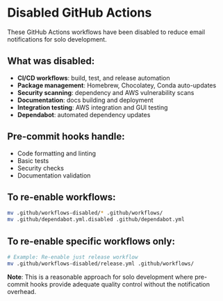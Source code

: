# Disabled GitHub Actions

These GitHub Actions workflows have been disabled to reduce email notifications for solo development.

## What was disabled:
- **CI/CD workflows**: build, test, and release automation
- **Package management**: Homebrew, Chocolatey, Conda auto-updates  
- **Security scanning**: dependency and AWS vulnerability scans
- **Documentation**: docs building and deployment
- **Integration testing**: AWS integration and GUI testing
- **Dependabot**: automated dependency updates

## Pre-commit hooks handle:
- Code formatting and linting
- Basic tests
- Security checks
- Documentation validation

## To re-enable workflows:
```bash
mv .github/workflows-disabled/* .github/workflows/
mv .github/dependabot.yml.disabled .github/dependabot.yml
```

## To re-enable specific workflows only:
```bash
# Example: Re-enable just release workflow
mv .github/workflows-disabled/release.yml .github/workflows/
```

**Note**: This is a reasonable approach for solo development where pre-commit hooks provide adequate quality control without the notification overhead.